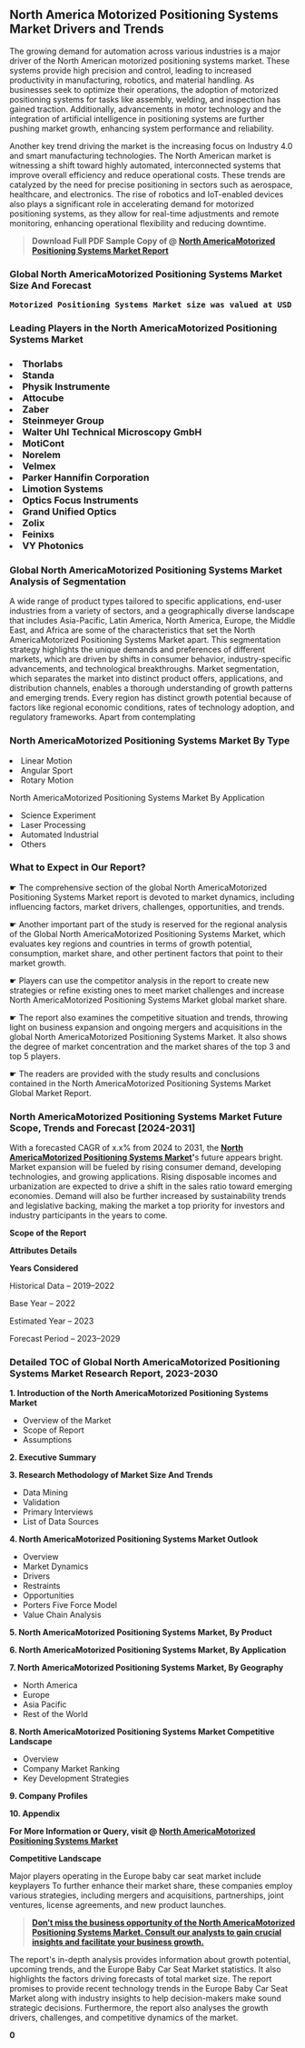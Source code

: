 <p> <h2>North America Motorized Positioning Systems Market Drivers and Trends</h2><p>The growing demand for automation across various industries is a major driver of the North American motorized positioning systems market. These systems provide high precision and control, leading to increased productivity in manufacturing, robotics, and material handling. As businesses seek to optimize their operations, the adoption of motorized positioning systems for tasks like assembly, welding, and inspection has gained traction. Additionally, advancements in motor technology and the integration of artificial intelligence in positioning systems are further pushing market growth, enhancing system performance and reliability.</p><p>Another key trend driving the market is the increasing focus on Industry 4.0 and smart manufacturing technologies. The North American market is witnessing a shift toward highly automated, interconnected systems that improve overall efficiency and reduce operational costs. These trends are catalyzed by the need for precise positioning in sectors such as aerospace, healthcare, and electronics. The rise of robotics and IoT-enabled devices also plays a significant role in accelerating demand for motorized positioning systems, as they allow for real-time adjustments and remote monitoring, enhancing operational flexibility and reducing downtime.</p></p><blockquote id="" class=""><strong>Download Full PDF Sample Copy of @&nbsp;<a href="https://www.verifiedmarketreports.com/download-sample/?rid=411256&utm_source=GitHub-Jan&utm_medium=264" target="_blank">North AmericaMotorized Positioning Systems Market Report</a>&nbsp;&nbsp;</strong></blockquote><h3 id="" class=""><strong>Global&nbsp;North AmericaMotorized Positioning Systems Market Size And Forecast</strong></h3><pre class="reader-text-block__code-block"><strong>Motorized Positioning Systems Market size was valued at USD 3.5 Billion in 2022 and is projected to reach USD 5.8 Billion by 2030, growing at a CAGR of 7.5% from 2024 to 2030.</strong></pre><h3 id="" class="">Leading Players in the&nbsp;North AmericaMotorized Positioning Systems Market</h3><h3 class=""></Li><Li>Thorlabs</Li><Li> Standa</Li><Li> Physik Instrumente</Li><Li> Attocube</Li><Li> Zaber</Li><Li> Steinmeyer Group</Li><Li> Walter Uhl Technical Microscopy GmbH</Li><Li> MotiCont</Li><Li> Norelem</Li><Li> Velmex</Li><Li> Parker Hannifin Corporation</Li><Li> Limotion Systems</Li><Li> Optics Focus Instruments</Li><Li> Grand Unified Optics</Li><Li> Zolix</Li><Li> Feinixs</Li><Li> VY Photonics</h3><h3 id="" class="">Global&nbsp;North AmericaMotorized Positioning Systems Market Analysis of Segmentation</h3><p id="" class="">A wide range of product types tailored to specific applications, end-user industries from a variety of sectors, and a geographically diverse landscape that includes Asia-Pacific, Latin America, North America, Europe, the Middle East, and Africa are some of the characteristics that set the North AmericaMotorized Positioning Systems Market apart. This segmentation strategy highlights the unique demands and preferences of different markets, which are driven by shifts in consumer behavior, industry-specific advancements, and technological breakthroughs. Market segmentation, which separates the market into distinct product offers, applications, and distribution channels, enables a thorough understanding of growth patterns and emerging trends. Every region has distinct growth potential because of factors like regional economic conditions, rates of technology adoption, and regulatory frameworks. Apart from contemplating</p><h3 id="" class="">North AmericaMotorized Positioning Systems Market&nbsp;By Type</h3><p></Li><Li>Linear Motion</Li><Li> Angular Sport</Li><Li> Rotary Motion</p><div class="" data-test-id=""><p>North AmericaMotorized Positioning Systems Market&nbsp;By Application</p></div><p class=""></Li><Li>Science Experiment</Li><Li> Laser Processing</Li><Li> Automated Industrial</Li><Li> Others</p><div class="" data-test-id=""><h3><span class="">What to Expect in Our Report?</span></h3></div><div class="" data-test-id=""><p><span class="">☛ The comprehensive section of the global North AmericaMotorized Positioning Systems Market report is devoted to market dynamics, including influencing factors, market drivers, challenges, opportunities, and trends.</span></p></div><div class="" data-test-id=""><p><span class="">☛ Another important part of the study is reserved for the regional analysis of the Global North AmericaMotorized Positioning Systems Market, which evaluates key regions and countries in terms of growth potential, consumption, market share, and other pertinent factors that point to their market growth.</span></p></div><div class="" data-test-id=""><p><span class="">☛ Players can use the competitor analysis in the report to create new strategies or refine existing ones to meet market challenges and increase North AmericaMotorized Positioning Systems Market global market share.</span></p></div><div class="" data-test-id=""><p><span class="">☛ The report also examines the competitive situation and trends, throwing light on business expansion and ongoing mergers and acquisitions in the global North AmericaMotorized Positioning Systems Market. It also shows the degree of market concentration and the market shares of the top 3 and top 5 players.</span></p></div><div class="" data-test-id=""><p><span class="">☛ The readers are provided with the study results and conclusions contained in the North AmericaMotorized Positioning Systems Market Global Market Report.</span></p></div><div class="" data-test-id=""><h3><span class="">North AmericaMotorized Positioning Systems Market Future Scope, Trends and Forecast [2024-2031]</span></h3></div><div class="" data-test-id=""><p><span class="">With a forecasted CAGR of x.x% from 2024 to 2031, the <strong><a href="https://www.verifiedmarketreports.com/download-sample/?rid=411256&utm_source=GitHub-Jan&utm_medium=264" target="_blank">North AmericaMotorized Positioning Systems Market</a>'</strong>s future appears bright. Market expansion will be fueled by rising consumer demand, developing technologies, and growing applications. Rising disposable incomes and urbanization are expected to drive a shift in the sales ratio toward emerging economies. Demand will also be further increased by sustainability trends and legislative backing, making the market a top priority for investors and industry participants in the years to come.</span></p><p id="ember66" class="ember-view reader-text-block__paragraph"><strong>Scope of the Report</strong></p><p id="ember67" class="ember-view reader-text-block__paragraph"><strong>Attributes Details</strong></p><p id="ember68" class="ember-view reader-text-block__paragraph"><strong>Years Considered</strong></p><p id="ember69" class="ember-view reader-text-block__paragraph">Historical Data &ndash; 2019&ndash;2022</p><p id="ember70" class="ember-view reader-text-block__paragraph">Base Year &ndash; 2022</p><p id="ember71" class="ember-view reader-text-block__paragraph">Estimated Year &ndash; 2023</p><p id="ember72" class="ember-view reader-text-block__paragraph">Forecast Period &ndash; 2023&ndash;2029</p></div><h3 id="" class="">Detailed TOC of Global North AmericaMotorized Positioning Systems Market Research Report, 2023-2030</h3><p id="" class=""><strong>1. Introduction of the North AmericaMotorized Positioning Systems Market</strong></p><ul><li>Overview of the Market</li><li>Scope of Report</li><li>Assumptions</li></ul><p id="" class=""><strong>2. Executive Summary</strong></p><p id="" class=""><strong>3. Research Methodology of Market Size And Trends</strong></p><ul><li>Data Mining</li><li>Validation</li><li>Primary Interviews</li><li>List of Data Sources</li></ul><p id="" class=""><strong>4. North AmericaMotorized Positioning Systems Market Outlook</strong></p><ul><li>Overview</li><li>Market Dynamics</li><li>Drivers</li><li>Restraints</li><li>Opportunities</li><li>Porters Five Force Model</li><li>Value Chain Analysis</li></ul><p id="" class=""><strong>5. North AmericaMotorized Positioning Systems Market, By Product</strong></p><p id="" class=""><strong>6. North AmericaMotorized Positioning Systems Market, By Application</strong></p><p id="" class=""><strong>7. North AmericaMotorized Positioning Systems Market, By Geography</strong></p><ul><li>North America</li><li>Europe</li><li>Asia Pacific</li><li>Rest of the World</li></ul><p id="" class=""><strong>8. North AmericaMotorized Positioning Systems Market Competitive Landscape</strong></p><ul><li>Overview</li><li>Company Market Ranking</li><li>Key Development Strategies</li></ul><p id="" class=""><strong>9. Company Profiles</strong></p><p id="" class=""><strong>10. Appendix</strong></p><p><strong>For More Information or Query, visit&nbsp;@ <a href="https://www.verifiedmarketreports.com/product/motorized-positioning-systems-market/" target="_blank">North AmericaMotorized Positioning Systems Market</a></strong></p><p id="ember61" class="ember-view reader-text-block__paragraph"><strong>Competitive Landscape</strong></p><p id="ember62" class="ember-view reader-text-block__paragraph">Major players operating in the Europe baby car seat market include keyplayers To further enhance their market share, these companies employ various strategies, including mergers and acquisitions, partnerships, joint ventures, license agreements, and new product launches.</p><blockquote id="ember63" class="ember-view reader-text-block__blockquote"><strong><a href="https://www.verifiedmarketreports.com/download-sample/?rid=411256&utm_source=GitHub-Jan&utm_medium=264" target="_blank">Don&rsquo;t miss the business opportunity of the North AmericaMotorized Positioning Systems Market. Consult our analysts to gain crucial insights and facilitate your business growth.</a></strong></blockquote><p id="ember64" class="ember-view reader-text-block__paragraph">The report's in-depth analysis provides information about growth potential, upcoming trends, and the Europe Baby Car Seat Market statistics. It also highlights the factors driving forecasts of total market size. The report promises to provide recent technology trends in the Europe Baby Car Seat Market along with industry insights to help decision-makers make sound strategic decisions. Furthermore, the report also analyses the growth drivers, challenges, and competitive dynamics of the market.</p><p class="ember-view reader-text-block__paragraph"><strong>0</strong></p>

